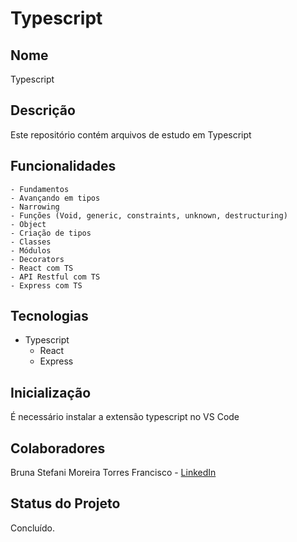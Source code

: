 # Typescript

## Nome
Typescript

## Descrição
Este repositório contém arquivos de estudo em Typescript 

## Funcionalidades
    - Fundamentos
    - Avançando em tipos
    - Narrowing
    - Funções (Void, generic, constraints, unknown, destructuring)
    - Object
    - Criação de tipos 
    - Classes 
    - Módulos
    - Decorators
    - React com TS
    - API Restful com TS
    - Express com TS

## Tecnologias
- Typescript
    - React
    - Express

## Inicialização
É necessário instalar a extensão typescript no VS Code

## Colaboradores
Bruna Stefani Moreira Torres Francisco - <a href="https://www.linkedin.com/in/bruna-moreira-torres-francisco/" target="_blank">LinkedIn</a>

## Status do Projeto
Concluído.